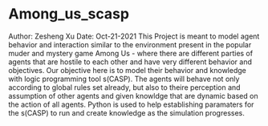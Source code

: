 # Among_us_scasp
Author: Zesheng Xu
Date: Oct-21-2021 
This Project is meant to model agent behavior and interaction similar to the environment present in the popular muder and mystery game Among Us - where there are different parties of agents that are hostile to each other and have very different behavior and objectives. Our objective here is to model their behavior and knowledge with logic programming tool s(CASP). The agents will behave not only according to global rules set already, but also to theire perception and assumption of other agents and given knowldge that are dynamic based on the action of all agents. Python is used to help establishing  paramaters for the s(CASP) to run and create knowledge as the simulation progresses. 
